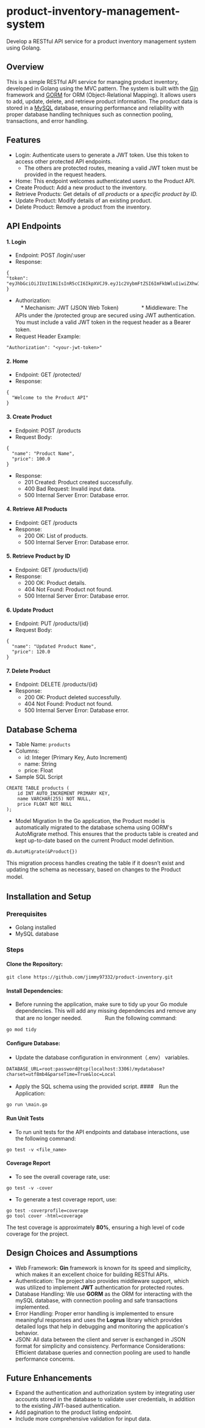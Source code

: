 # product-inventory-management-system
Develop a RESTful API service for a product inventory management system using Golang.    
     
## Overview
This is a simple RESTful API service for managing product inventory, 
developed in Golang using the MVC pattern. 
The system is built with the [Gin](https://github.com/gin-gonic/gin) framework 
and [GORM](https://gorm.io/) for ORM (Object-Relational Mapping). 
It allows users to add, update, delete, and retrieve product information. 
The product data is stored in a [MySQL](https://www.mysql.com/) database, 
ensuring performance and reliability with proper database handling techniques 
such as connection pooling, transactions, and error handling.    

## Features
* Login: Authenticate users to generate a JWT token. Use this token to access other protected API endpoints.
     * The others are protected routes, meaning a valid JWT token must be provided in the request headers.
* Home: This endpoint welcomes authenticated users to the Product API.
* Create Product: Add a new product to the inventory.
* Retrieve Products: Get details of *all products* or a *specific product by ID.*
* Update Product: Modify details of an existing product.
* Delete Product: Remove a product from the inventory.

## API Endpoints

#### 1. Login
* Endpoint: POST /login/:user
* Response:
```
{
"token": "eyJhbGciOiJIUzI1NiIsInR5cCI6IkpXVCJ9.eyJ1c2VybmFtZSI6ImFkbWluIiwiZXhwIjoxNzI0NzczNDEyfQ.rADyiQUIKj_nhVePIVVKOE0YHItcErz2Df_d9sL5sKI"
}
```
* Authorization:    
　* Mechanism: JWT (JSON Web Token)　　　
　* Middleware: The APIs under the /protected group are secured using JWT authentication.　You must include a valid JWT token in the request header as a Bearer token.　　　　　　
* Request Header Example:
```
"Authorization": "<your-jwt-token>"
```
#### 2. Home
* Endpoint: GET /protected/
* Response:
```
{
  "Welcome to the Product API"
}

```
#### 3. Create Product
* Endpoint: POST /products
* Request Body:
```
{
  "name": "Product Name",
  "price": 100.0
}
```
* Response:
  * 201 Created: Product created successfully.
  * 400 Bad Request: Invalid input data.
  * 500 Internal Server Error: Database error.
     
#### 4. Retrieve All Products
* Endpoint: GET /products
* Response:
  * 200 OK: List of products.
  * 500 Internal Server Error: Database error.
      
#### 5. Retrieve Product by ID
* Endpoint: GET /products/{id}
* Response:
  * 200 OK: Product details.
  * 404 Not Found: Product not found.
  * 500 Internal Server Error: Database error.   
     
#### 6. Update Product
* Endpoint: PUT /products/{id}
* Request Body:
```
{
  "name": "Updated Product Name",
  "price": 120.0
}
```
#### 7. Delete Product
* Endpoint: DELETE /products/{id}
* Response:
  * 200 OK: Product deleted successfully.
  * 404 Not Found: Product not found.
  * 500 Internal Server Error: Database error.
 
## Database Schema
* Table Name: `products`
* Columns:
  * id: Integer (Primary Key, Auto Increment)
  * name: String
  * price: Float
* Sample SQL Script
```
CREATE TABLE products (
    id INT AUTO_INCREMENT PRIMARY KEY,
    name VARCHAR(255) NOT NULL,
    price FLOAT NOT NULL
);
```
* Model Migration
In the Go application, 
the Product model is automatically migrated to the database schema 
using GORM's AutoMigrate method. 
This ensures that the products table is created and kept up-to-date 
based on the current Product model definition.
```
db.AutoMigrate(&Product{})
```
This migration process handles creating the table 
if it doesn’t exist and updating the schema as necessary, 
based on changes to the Product model.
　　　　
## Installation and Setup
### Prerequisites
* Golang installed
* MySQL database    
### Steps
#### Clone the Repository:
```
git clone https://github.com/jimmy97332/product-inventory.git
```
#### Install Dependencies:
* Before running the application, make sure to tidy up your Go module dependencies. This will add any missing dependencies and remove any that are no longer needed.　　　　
Run the following command:
```
go mod tidy
```
#### Configure Database:
* Update the database configuration in environment（.env） variables.
```
DATABASE_URL=root:password@tcp(localhost:3306)/mydatabase?charset=utf8mb4&parseTime=True&loc=Local
```
* Apply the SQL schema using the provided script.
####　Run the Application:
```
go run \main.go
```
    
#### Run Unit Tests
* To run unit tests for the API endpoints and database interactions, use the following command:
```
go test -v <file_name>
```
#### Coverage Report
* To see the overall coverage rate, use:
```
go test -v -cover
```
* To generate a test coverage report, use:
```
go test -coverprofile=coverage
go tool cover -html=coverage
```
The test coverage is approximately **80%**, ensuring a high level of code coverage for the project.
    
## Design Choices and Assumptions
* Web Framework: **Gin** framework is known for its speed and simplicity, which makes it an excellent choice for building RESTful APIs.
* Authentication: The project also provides middleware support, which was utilized to implement **JWT** authentication for protected routes.
* Database Handling: We use **GORM** as the ORM for interacting with the mySQL database, with connection pooling and safe transactions implemented.
* Error Handling: Proper error handling is implemented to ensure meaningful responses and uses the **Logrus** library which provides detailed logs that help in debugging and monitoring the application's behavior.
* JSON: All data between the client and server is exchanged in JSON format for simplicity and consistency.
Performance Considerations: Efficient database queries and connection pooling are used to handle performance concerns.
## Future Enhancements
* Expand the authentication and authorization system by integrating user accounts stored in the database to validate user credentials, in addition to the existing JWT-based authentication.
* Add pagination to the product listing endpoint.
* Include more comprehensive validation for input data.
